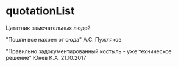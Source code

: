 # quotationList
Цитатник замечательных людей

"Пошли все нахрен от сюда"  А.С. Пужляков 

"Правильно задокументированный костыль - уже техническое решение" Юнев К.А. 21.10.2017
